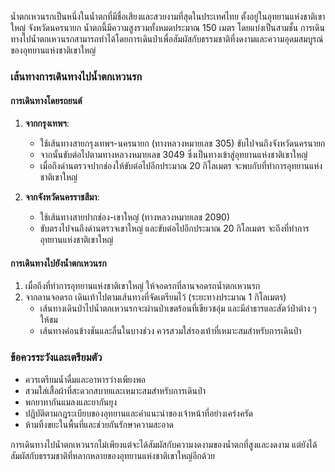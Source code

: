 น้ำตกเหวนรกเป็นหนึ่งในน้ำตกที่มีชื่อเสียงและสวยงามที่สุดในประเทศไทย ตั้งอยู่ในอุทยานแห่งชาติเขาใหญ่ จังหวัดนครนายก น้ำตกนี้มีความสูงรวมทั้งหมดประมาณ 150 เมตร โดยแบ่งเป็นสามชั้น การเดินทางไปน้ำตกเหวนรกสามารถทำได้โดยการเดินป่าเพื่อสัมผัสกับธรรมชาติที่งดงามและความอุดมสมบูรณ์ของอุทยานแห่งชาติเขาใหญ่

### เส้นทางการเดินทางไปน้ำตกเหวนรก

#### การเดินทางโดยรถยนต์
1. **จากกรุงเทพฯ**:
   - ใช้เส้นทางสายกรุงเทพฯ-นครนายก (ทางหลวงหมายเลข 305) ขับไปจนถึงจังหวัดนครนายก
   - จากนั้นขับต่อไปตามทางหลวงหมายเลข 3049 ซึ่งเป็นทางเข้าสู่อุทยานแห่งชาติเขาใหญ่
   - เมื่อถึงด่านตรวจปากช่องให้ขับต่อไปอีกประมาณ 20 กิโลเมตร จะพบกับที่ทำการอุทยานแห่งชาติเขาใหญ่

2. **จากจังหวัดนครราชสีมา**:
   - ใช้เส้นทางสายปากช่อง-เขาใหญ่ (ทางหลวงหมายเลข 2090)
   - ขับตรงไปจนถึงด่านตรวจเขาใหญ่ และขับต่อไปอีกประมาณ 20 กิโลเมตร จะถึงที่ทำการอุทยานแห่งชาติเขาใหญ่

#### การเดินทางไปยังน้ำตกเหวนรก
1. เมื่อถึงที่ทำการอุทยานแห่งชาติเขาใหญ่ ให้จอดรถที่ลานจอดรถน้ำตกเหวนรก
2. จากลานจอดรถ เดินเท้าไปตามเส้นทางที่จัดเตรียมไว้ (ระยะทางประมาณ 1 กิโลเมตร)
   - เส้นทางเดินป่าไปน้ำตกเหวนรกจะผ่านป่าเขตร้อนที่เขียวชอุ่ม และมีลำธารและสัตว์ป่าต่าง ๆ ให้ชม
   - เส้นทางค่อนข้างชันและลื่นในบางช่วง ควรสวมใส่รองเท้าที่เหมาะสมสำหรับการเดินป่า

### ข้อควรระวังและเตรียมตัว
- ควรเตรียมน้ำดื่มและอาหารว่างเพียงพอ
- สวมใส่เสื้อผ้าที่สะดวกสบายและเหมาะสมสำหรับการเดินป่า
- พกยาทากันแมลงและยากันยุง
- ปฏิบัติตามกฎระเบียบของอุทยานและคำแนะนำของเจ้าหน้าที่อย่างเคร่งครัด
- ห้ามทิ้งขยะในพื้นที่และช่วยกันรักษาความสะอาด

การเดินทางไปน้ำตกเหวนรกไม่เพียงแต่จะได้สัมผัสกับความงดงามของน้ำตกที่สูงและงดงาม แต่ยังได้สัมผัสกับธรรมชาติที่หลากหลายของอุทยานแห่งชาติเขาใหญ่อีกด้วย
